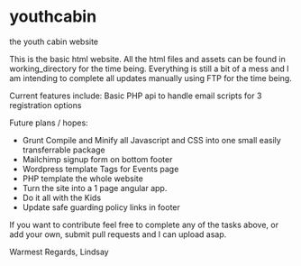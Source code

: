 # youthcabin
the youth cabin website

This is the basic html website. All the html files and assets can be found in working_directory for the time being. Everything is still a bit of a mess and I am intending to complete all updates manually using FTP for the time being. 

Current features include:
Basic PHP api to handle email scripts for 3 registration options


Future plans / hopes:
* Grunt Compile and Minify all Javascript and CSS into one small easily transferrable package
* Mailchimp signup form on bottom footer
* Wordpress template Tags for Events page
* PHP template the whole website
* Turn the site into a 1 page angular app.
* Do it all with the Kids
* Update safe guarding policy links in footer

If you want to contribute feel free to complete any of the tasks above, or add your own, submit pull requests and I can upload asap.

Warmest Regards,
Lindsay

